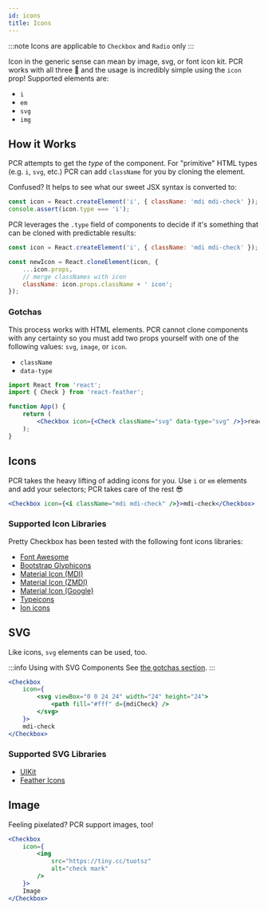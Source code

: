 ```yaml
---
id: icons
title: Icons
---
```


:::note
Icons are applicable to `Checkbox` and `Radio` only
:::

Icon in the generic sense can mean by image, svg, or font icon kit. PCR works with all three :tada: and the usage is incredibly simple using the `icon` prop! Supported elements are:

-   `i`
-   `em`
-   `svg`
-   `img`

## How it Works

PCR attempts to get the _type_ of the component. For "primitive" HTML types (e.g. `i`, `svg`, etc.) PCR can add `className` for you by cloning the element.

Confused? It helps to see what our sweet JSX syntax is converted to:

```js
const icon = React.createElement('i', { className: 'mdi mdi-check' });
console.assert(icon.type === 'i');
```

PCR leverages the `.type` field of components to decide if it's something that can be cloned with predictable results:

```js
const icon = React.createElement('i', { className: 'mdi mdi-check' });

const newIcon = React.cloneElement(icon, {
    ...icon.props,
    // merge classNames with icon
    className: icon.props.className + ' icon';
});
```

### Gotchas

This process works with HTML elements. PCR cannot clone components with any certainty so you must add two props yourself with one of the following values: `svg`, `image`, or `icon`.

-   `className`
-   `data-type`

```jsx {7}
import React from 'react';
import { Check } from 'react-feather';

function App() {
    return (
        <Checkbox icon={<Check className="svg" data-type="svg" />}>react-feather check</Checkbox>
    );
}
```

## Icons

PCR takes the heavy lifting of adding icons for you. Use `i` or `em` elements and add your selectors; PCR takes care of the rest :sunglasses:

```jsx live
<Checkbox icon={<i className="mdi mdi-check" />}>mdi-check</Checkbox>
```

### Supported Icon Libraries

Pretty Checkbox has been tested with the following font icons libraries:

-   [Font Awesome](https://fontawesome.com/icons?from=io)
-   [Bootstrap Glyphicons](http://fontawesome.io/icons/)
-   [Material Icon (MDI)](https://materialdesignicons.com/)
-   [Material Icon (ZMDI)](http://zavoloklom.github.io/material-design-iconic-font/icons.html)
-   [Material Icon (Google)](https://material.io/icons)
-   [Typeicons](http://www.typicons.com/)
-   [Ion icons](http://ionicons.com/)

## SVG

Like icons, `svg` elements can be used, too.

:::info Using with SVG Components
See [the gotchas section](#gotchas).
:::

```jsx live
<Checkbox
    icon={
        <svg viewBox="0 0 24 24" width="24" height="24">
            <path fill="#fff" d={mdiCheck} />
        </svg>
    }>
    mdi-check
</Checkbox>
```

### Supported SVG Libraries

-   [UIKit](https://getuikit.com/docs/icon)
-   [Feather Icons](https://feathericons.com/)

## Image

Feeling pixelated? PCR support images, too!

```jsx live
<Checkbox
    icon={
        <img
            src="https://tiny.cc/tuotsz"
            alt="check mark"
        />
    }>
    Image
</Checkbox>
```
